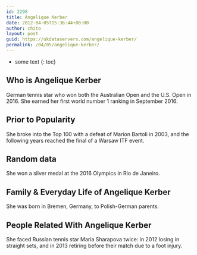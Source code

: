 ```yaml
---
id: 2298
title: Angelique Kerber
date: 2012-04-05T15:36:44+00:00
author: chito
layout: post
guid: https://ukdataservers.com/angelique-kerber/
permalink: /04/05/angelique-kerber/
---
```


* some text
{: toc}


## Who is  Angelique Kerber
                  
                  
                  
German tennis star who won both the Australian Open and the U.S. Open in 2016. She earned her first world number 1 ranking in September 2016.
                  
                
                
                
## Prior to Popularity 
                  
                  
                  
She broke into the Top 100 with a defeat of Marion Bartoli in 2003, and the following years reached the final of a Warsaw ITF event.
                  
                
                
                
## Random data 
                  
                  
                  
She won a silver medal at the 2016 Olympics in Rio de Janeiro.
                  
                
                
                
## Family & Everyday Life of Angelique Kerber
                  
                  
                  
She was born in Bremen, Germany, to Polish-German parents.
                  
                
                
                
## People Related With  Angelique Kerber
                  
                  
                  
She faced Russian tennis star Maria Sharapova twice: in 2012 losing in straight sets, and in 2013 retiring before their match due to a foot injury.
                  
                
              
            
          
          
          
    
    
  
